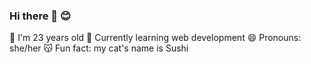 ### Hi there 👋 :blush:

 :rugby_football: I'm 23 years old
 🌱 Currently learning web development 
 😄 Pronouns: she/her
 :kissing_cat: Fun fact: my cat's name is Sushi

